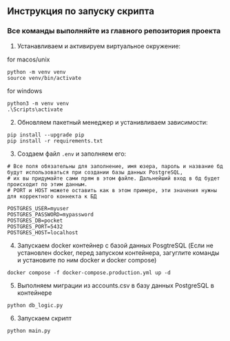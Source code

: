 ## Инструкция по запуску скрипта

### Все команды выполняйте из главного репозитория проекта

1. Устанавливаем и активируем виртуальное окружение:

for macos/unix
```
python -m venv venv
source venv/bin/activate
```
for windows
```
python3 -m venv venv
.\Scripts\activate
```

2. Обновляем пакетный менеджер и устанивливаем зависимости:

```
pip install --upgrade pip
pip install -r requirements.txt
```

3. Создаем файл ```.env``` и заполняем его:

```
# Все поля обязательны для заполнение, имя юзера, пароль и название бд будут использоваться при создании базы данных PostgreSQL, 
# их вы придумайте сами прям в этом файле. Дальнейший вход в бд будет происходит по этим данным.
# PORT и HOST можете оставить как в этом примере, эти значения нужны для корректного коннекта к БД

POSTGRES_USER=myuser
POSTGRES_PASSWORD=mypassword
POSTGRES_DB=pocket
POSTGRES_PORT=5432
POSTGRES_HOST=localhost
```

4. Запускаем docker контейнер с базой данных PosgtreSQL
(Если не установлен docker, перед запуском контейнера, загуглите команды и установите по ним docker и docker compose)

```
docker compose -f docker-compose.production.yml up -d
```

5. Выполняем миграции из accounts.csv в базу данных PostgreSQL в контейнере
```
python db_logic.py
```

6. Запускаем скрипт
```
python main.py
```